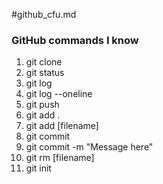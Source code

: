#github_cfu.md

### GitHub commands I know
1. git clone
1. git status
1. git log
1. git log --oneline
1. git push
1. git add .
1. git add [filename]
1. git commit 
1. git commit -m "Message here"
1. git rm [filename]
1. git init
